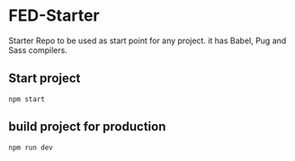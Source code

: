 # FED-Starter
Starter Repo to be used as start point for any project. it has Babel, Pug and Sass compilers.

## Start project
<code>npm start</code>

## build project for production
<code>npm run dev</code>
